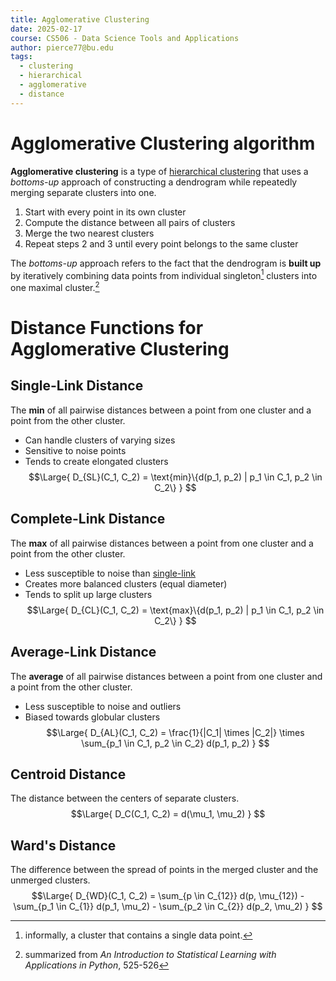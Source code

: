 ```yaml
---
title: Agglomerative Clustering
date: 2025-02-17
course: CS506 - Data Science Tools and Applications
author: pierce77@bu.edu
tags:
  - clustering
  - hierarchical
  - agglomerative
  - distance
---
```

# Agglomerative Clustering algorithm
**Agglomerative clustering** is a type of [hierarchical clustering](Clustering.md#Hierarchical%20Clustering) that uses a *bottoms-up* approach of constructing a dendrogram while repeatedly merging separate clusters into one.
1. Start with every point in its own cluster
2.  Compute the distance between all pairs of clusters
3. Merge the two nearest clusters
4. Repeat steps 2 and 3 until every point belongs to the same cluster

The *bottoms-up* approach refers to the fact that the dendrogram is **built up** by iteratively combining data points from individual singleton[^1] clusters into one maximal cluster.[^2]

# Distance Functions for Agglomerative Clustering
## Single-Link Distance
The **min** of all pairwise distances between a point from one cluster and a point from the other cluster.
- Can handle clusters of varying sizes
- Sensitive to noise points
- Tends to create elongated clusters
$$\Large{
D_{SL}(C_1, C_2) = \text{min}\{d(p_1, p_2) | p_1 \in C_1, p_2 \in C_2\}
}
$$

## Complete-Link Distance
The **max** of all pairwise distances between a point from one cluster and a point from the other cluster.
- Less susceptible to noise than [single-link](Agglomerative%20Clustering.md#Single-Link%20Distance)
- Creates more balanced clusters (equal diameter)
- Tends to split up large clusters
$$\Large{
D_{CL}(C_1, C_2) = \text{max}\{d(p_1, p_2) | p_1 \in C_1, p_2 \in C_2\}
}
$$

## Average-Link Distance
The **average** of all pairwise distances between a point from one cluster and a point from the other cluster.
- Less susceptible to noise and outliers
- Biased towards globular clusters
$$\Large{
D_{AL}(C_1, C_2) = \frac{1}{|C_1| \times |C_2|} \times \sum_{p_1 \in C_1, p_2 \in C_2} d(p_1, p_2)
}
$$

## Centroid Distance
The distance between the centers of separate clusters.
$$\Large{
D_C(C_1, C_2) = d(\mu_1, \mu_2)
}
$$

## Ward's Distance
The difference between the spread of points in the merged cluster and the unmerged clusters.
$$\Large{
D_{WD}(C_1, C_2) = \sum_{p \in C_{12}} d(p, \mu_{12}) - \sum_{p_1 \in C_{1}} d(p_1, \mu_2) - \sum_{p_2 \in C_{2}} d(p_2, \mu_2)
}
$$

[^1]: informally, a cluster that contains a single data point.
[^2]: summarized from *An Introduction to Statistical Learning with Applications in Python*, 525-526